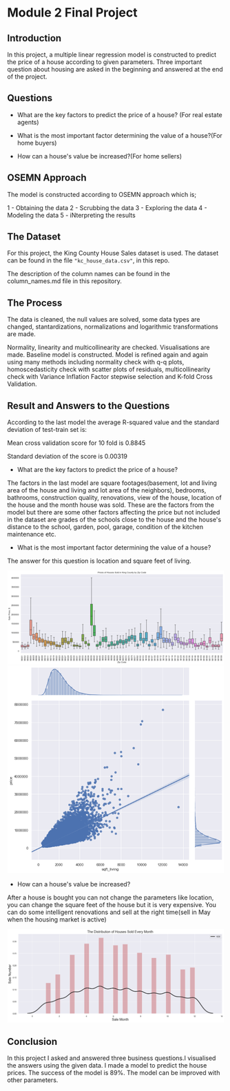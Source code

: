
# Module 2 Final Project


## Introduction

In this project, a multiple linear regression model is constructed to predict the price of a house according to given parameters. Three important question about housing are asked in the beginning and answered at the end of the project.
## Questions

* What are the key factors to predict the price of a house? (For real estate agents)

* What is the most important factor determining the value of a house?(For home buyers)

* How can a house's value be increased?(For home sellers)


## OSEMN Approach
The model is constructed according to OSEMN approach which is;

1 - Obtaining the data 2 - Scrubbing the data 3 - Exploring the data 4 - Modeling the data 5 - iNterpreting the results

## The Dataset

For this project, the King County House Sales dataset is used. The dataset can be found in the file `"kc_house_data.csv"`, in this repo.

The description of the column names can be found in the column_names.md file in this repository. 

## The Process 

 The data is cleaned, the null values are solved, some data types are changed, stantardizations, normalizations and logarithmic transformations are made. 
 
 Normality, linearity and multicollinearity are checked. Visualisations are made. Baseline model is constructed. Model is refined again and again using many methods including normality check with q-q plots, homoscedasticity check with scatter plots of residuals, multicollinearity check with Variance Inflation Factor stepwise selection and K-fold Cross Validation.
 


## Result and Answers to the Questions

According to the last model the average R-squared value and the standard deviation of test-train set is:

Mean cross validation score for 10 fold is 0.8845

Standard deviation of the score is 0.00319

* What are the key factors to predict the price of a house?

The factors in the last model are square footages(basement, lot and living area of the house and living and lot area of the neighbors), bedrooms, bathrooms, construction quality, renovations, view of the house, location of the house and the month house was sold. These are the factors from the model but there are some other factors affecting the price but not included in the dataset are grades of the schools close to the house and the house's distance to the school, garden, pool, garage, condition of the kitchen maintenance etc.


* What is the most important factor determining the value of a house?

The answer for this question is location and square feet of living.

<img src="img/zip_boxplot.png" >


<img src="img/sqft_living.png" >

* How can a house's value be increased?

After a house is bought you can not change the parameters like location, you can change the square feet of the house but it is very expensive. You can do some intelligent renovations and sell at the right time(sell in May when the housing market is active)

<img src="img/sale_month.png" >


## Conclusion
In this project I asked and answered three business questions.I visualised the answers using the given data. I made a model to predict the house prices. The success of the model is 89%. The model can be improved with other parameters.
